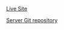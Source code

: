 <a href="https://ema-jhon-with-pagination.surge.sh/" target="_blank">Live Site</a>

<a href="https://github.com/abukawsar45/ema-jhon-server-p.git" target="_blank">Server Git repository</a>
